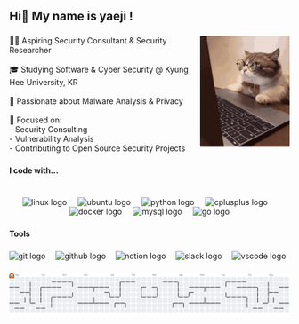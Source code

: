<h2 align="left">Hi👋 My name is yaeji !</h2>

###

<img align="right" height="200" src="https://github.com/songyaeji/songyaeji/blob/main/cuteCat.gif"  />

###

<p align="left">👨‍💻 Aspiring Security Consultant & Security Researcher<br><br>🎓 Studying Software & Cyber Security @ Kyung Hee University, KR<br><br>🔬 Passionate about Malware Analysis & Privacy<br><br>🎯 Focused on:<br>    - Security Consulting<br>    - Vulnerability Analysis<br>    - Contributing to Open Source Security Projects</p>

###

<h4 align="left">I code with...</h4>

###

<br clear="both">

<div align="center">
  <img src="https://img.shields.io/badge/Linux-FCC624?logo=linux&logoColor=black&style=for-the-badge" height="28" alt="linux logo"  />
  <img width="12" />
  <img src="https://img.shields.io/badge/Ubuntu-E95420?logo=ubuntu&logoColor=white&style=for-the-badge" height="28" alt="ubuntu logo"  />
  <img width="12" />
  <img src="https://img.shields.io/badge/Python-3776AB?logo=python&logoColor=white&style=for-the-badge" height="28" alt="python logo"  />
  <img width="12" />
  <img src="https://img.shields.io/badge/C++-00599C?logo=cplusplus&logoColor=white&style=for-the-badge" height="28" alt="cplusplus logo"  />
  <img width="12" />
  <img src="https://img.shields.io/badge/Docker-2496ED?logo=docker&logoColor=white&style=for-the-badge" height="28" alt="docker logo"  />
  <img width="12" />
  <img src="https://img.shields.io/badge/MySQL-4479A1?logo=mysql&logoColor=white&style=for-the-badge" height="28" alt="mysql logo"  />
  <img width="12" />
  <img src="https://img.shields.io/badge/Go-00ADD8?logo=go&logoColor=white&style=for-the-badge" height="28" alt="go logo"  />
</div>

###

<h4 align="left">Tools</h4>

###

<div align="left">
  <img src="https://img.shields.io/badge/Git-F05032?logo=git&logoColor=white&style=for-the-badge" height="28" alt="git logo"  />
  <img width="10" />
  <img src="https://img.shields.io/badge/GitHub-181717?logo=github&logoColor=white&style=for-the-badge" height="28" alt="github logo"  />
  <img width="10" />
  <img src="https://img.shields.io/badge/Notion-000000?logo=notion&logoColor=white&style=for-the-badge" height="28" alt="notion logo"  />
  <img width="10" />
  <img src="https://img.shields.io/badge/Slack-4A154B?logo=slack&logoColor=white&style=for-the-badge" height="28" alt="slack logo"  />
  <img width="10" />
  <img src="https://img.shields.io/badge/Visual Studio Code-007ACC?logo=visualstudiocode&logoColor=white&style=for-the-badge" height="28" alt="vscode logo"  />
</div>

###

<picture>
  <source media="(prefers-color-scheme: dark)" srcset="https://raw.githubusercontent.com/songyaeji/songyaeji/output/pacman-contribution-graph-dark.svg">
  <source media="(prefers-color-scheme: light)" srcset="https://raw.githubusercontent.com/songyaeji/songyaeji/output/pacman-contribution-graph.svg">
  <img alt="pacman contribution graph" src="https://raw.githubusercontent.com/songyaeji/songyaeji/output/pacman-contribution-graph.svg">
</picture>

###
